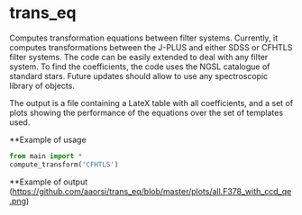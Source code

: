 # trans_eq

Computes transformation equations between filter systems. Currently, it computes transformations between the J-PLUS and either SDSS or CFHTLS filter systems. The code can be easily extended to deal with any filter system. To find the coefficients, the code uses the NGSL catalogue of standard stars. Future updates should allow to use any spectroscopic library of objects.

The output is a file containing a LateX table with all coefficients, and a set of plots showing the performance of the equations over the set of templates used.

**Example of usage
```python
from main import *
compute_transform('CFHTLS')

```

**Example of output
(https://github.com/aaorsi/trans_eq/blob/master/plots/all.F378_with_ccd_qe.png)
